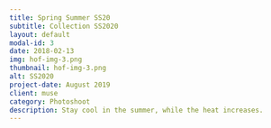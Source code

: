 ```yaml
---
title: Spring Summer SS20
subtitle: Collection SS2020 
layout: default
modal-id: 3
date: 2018-02-13
img: hof-img-3.png
thumbnail: hof-img-3.png
alt: SS2020
project-date: August 2019
client: muse
category: Photoshoot
description: Stay cool in the summer, while the heat increases.
---
```

